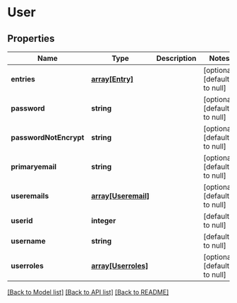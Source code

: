 # User

## Properties
Name | Type | Description | Notes
------------ | ------------- | ------------- | -------------
**entries** | [**array[Entry]**](Entry.md) |  | [optional] [default to null]
**password** | **string** |  | [optional] [default to null]
**passwordNotEncrypt** | **string** |  | [optional] [default to null]
**primaryemail** | **string** |  | [optional] [default to null]
**useremails** | [**array[Useremail]**](Useremail.md) |  | [optional] [default to null]
**userid** | **integer** |  | [default to null]
**username** | **string** |  | [default to null]
**userroles** | [**array[Userroles]**](Userroles.md) |  | [optional] [default to null]

[[Back to Model list]](../README.md#documentation-for-models) [[Back to API list]](../README.md#documentation-for-api-endpoints) [[Back to README]](../README.md)


